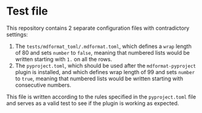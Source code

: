 # Test file

This repository contains 2 separate configuration files with contradictory settings:

1. The `tests/mdformat_toml/.mdformat.toml`, which defines a `wrap` length of 80 and sets `number`
   to `false`, meaning that numbered lists would be written starting with `1.` on all the rows.
2. The `pyproject.toml`, which should be used after the `mdformat-pyproject` plugin is installed,
   and which defines wrap length of 99 and sets `number` to `true`, meaning that numbered lists
   would be written starting with consecutive numbers.

This file is written according to the rules specified in the `pyproject.toml` file and serves as a
valid test to see if the plugin is working as expected.
